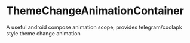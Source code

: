 # ThemeChangeAnimationContainer
A useful android compose animation scope, provides telegram/coolapk style theme change animation
